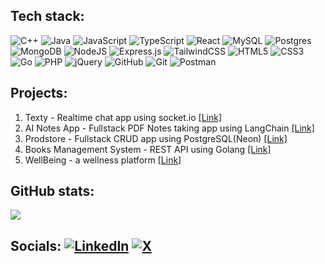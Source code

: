 ## Tech stack:
![C++](https://img.shields.io/badge/c++-%2300599C.svg?style=flat-square&logo=c%2B%2B&logoColor=white) ![Java](https://img.shields.io/badge/java-%23ED8B00.svg?style=flat-square&logo=openjdk&logoColor=white) ![JavaScript](https://img.shields.io/badge/javascript-%23323330.svg?style=flat-square&logo=javascript&logoColor=%23F7DF1E) ![TypeScript](https://img.shields.io/badge/typescript-%23007ACC.svg?style=flat-square&logo=typescript&logoColor=white) ![React](https://img.shields.io/badge/react-%2320232a.svg?style=flat-square&logo=react&logoColor=%2361DAFB) ![MySQL](https://img.shields.io/badge/mysql-4479A1.svg?style=flat-square&logo=mysql&logoColor=white) ![Postgres](https://img.shields.io/badge/postgres-%23316192.svg?style=flat-square&logo=postgresql&logoColor=white) ![MongoDB](https://img.shields.io/badge/MongoDB-%234ea94b.svg?style=flat-square&logo=mongodb&logoColor=white) ![NodeJS](https://img.shields.io/badge/node.js-6DA55F?style=flat-square&logo=node.js&logoColor=white) ![Express.js](https://img.shields.io/badge/express.js-%23404d59.svg?style=flat-square&logo=express&logoColor=%2361DAFB) ![TailwindCSS](https://img.shields.io/badge/tailwindcss-%2338B2AC.svg?style=flat-square&logo=tailwind-css&logoColor=white) ![HTML5](https://img.shields.io/badge/html5-%23E34F26.svg?style=flat-square&logo=html5&logoColor=white) ![CSS3](https://img.shields.io/badge/css3-%231572B6.svg?style=flat-square&logo=css3&logoColor=white) ![Go](https://img.shields.io/badge/go-%2300ADD8.svg?style=flat-square&logo=go&logoColor=white) ![PHP](https://img.shields.io/badge/php-%23777BB4.svg?style=flat-square&logo=php&logoColor=white) ![jQuery](https://img.shields.io/badge/jquery-%230769AD.svg?style=flat-square&logo=jquery&logoColor=white) ![GitHub](https://img.shields.io/badge/github-%23121011.svg?style=flat-square&logo=github&logoColor=white) ![Git](https://img.shields.io/badge/git-%23F05033.svg?style=flat-square&logo=git&logoColor=white) ![Postman](https://img.shields.io/badge/Postman-FF6C37?style=flat-square&logo=postman&logoColor=white)

## Projects: 
1. Texty - Realtime chat app using socket.io [[Link]](https://github.com/ankux/Texty)
2. AI Notes App - Fullstack PDF Notes taking app using LangChain [[Link]](https://github.com/ankux/AI-Notes-App)
3. Prodstore - Fullstack CRUD app using PostgreSQL(Neon) [[Link]](https://github.com/ankux/Product-Store)
4. Books Management System - REST API using Golang [[Link]](https://github.com/ankux/books-management-go)
5. WellBeing - a wellness platform [[Link]](https://github.com/ankux/WellBeing)

## GitHub stats:
<!--![](https://github-readme-stats.vercel.app/api?username=ankux&theme=dark&hide_border=false&include_all_commits=true&count_private=true) -->
![](https://github-readme-streak-stats.herokuapp.com/?user=ankux&theme=dark&hide_border=false)
<!-- ![](https://github-readme-stats.vercel.app/api/top-langs/?username=ankux&theme=dark&hide_border=false&include_all_commits=true&count_private=true&layout=compact) -->

<!-- ## 🏆 GitHub Trophies
![](https://github-profile-trophy.vercel.app/?username=ankux&theme=radical&no-frame=false&no-bg=true&margin-w=4) -->

## Socials: [![LinkedIn](https://custom-icon-badges.demolab.com/badge/LinkedIn-0A66C2?logo=linkedin-white&logoColor=fff)](https://linkedin.com/in/ankux) [![X](https://img.shields.io/badge/X-black.svg?logo=X&logoColor=white)](https://x.com/ankooooosh)  



<!-- Proudly created with GPRM ( https://gprm.itsvg.in ) -->
